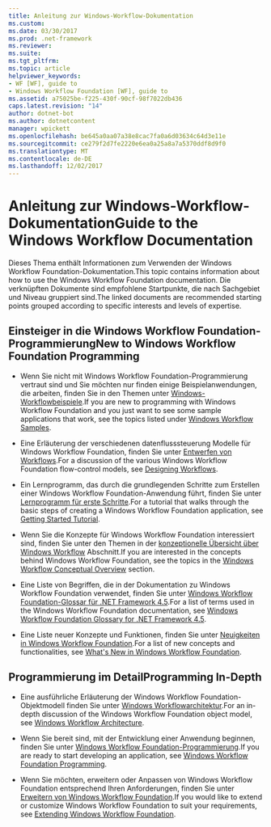 ```yaml
---
title: Anleitung zur Windows-Workflow-Dokumentation
ms.custom: 
ms.date: 03/30/2017
ms.prod: .net-framework
ms.reviewer: 
ms.suite: 
ms.tgt_pltfrm: 
ms.topic: article
helpviewer_keywords:
- WF [WF], guide to
- Windows Workflow Foundation [WF], guide to
ms.assetid: a75025be-f225-430f-90cf-98f7022db436
caps.latest.revision: "14"
author: dotnet-bot
ms.author: dotnetcontent
manager: wpickett
ms.openlocfilehash: be645a0aa07a38e8cac7fa0a6d03634c64d3e11e
ms.sourcegitcommit: ce279f2d7fe2220e6ea0a25a8a7a5370ddf8d9f0
ms.translationtype: MT
ms.contentlocale: de-DE
ms.lasthandoff: 12/02/2017
---
```

# <a name="guide-to-the-windows-workflow-documentation"></a><span data-ttu-id="6398b-102">Anleitung zur Windows-Workflow-Dokumentation</span><span class="sxs-lookup"><span data-stu-id="6398b-102">Guide to the Windows Workflow Documentation</span></span>
<span data-ttu-id="6398b-103">Dieses Thema enthält Informationen zum Verwenden der Windows Workflow Foundation-Dokumentation.</span><span class="sxs-lookup"><span data-stu-id="6398b-103">This topic contains information about how to use the Windows Workflow Foundation documentation.</span></span> <span data-ttu-id="6398b-104">Die verknüpften Dokumente sind empfohlene Startpunkte, die nach Sachgebiet und Niveau gruppiert sind.</span><span class="sxs-lookup"><span data-stu-id="6398b-104">The linked documents are recommended starting points grouped according to specific interests and levels of expertise.</span></span>  
  
## <a name="new-to-windows-workflow-foundation-programming"></a><span data-ttu-id="6398b-105">Einsteiger in die Windows Workflow Foundation-Programmierung</span><span class="sxs-lookup"><span data-stu-id="6398b-105">New to Windows Workflow Foundation Programming</span></span>  
  
-   <span data-ttu-id="6398b-106">Wenn Sie nicht mit Windows Workflow Foundation-Programmierung vertraut sind und Sie möchten nur finden einige Beispielanwendungen, die arbeiten, finden Sie in den Themen unter [Windows-Workflowbeispiele](../../../docs/framework/windows-workflow-foundation/samples/index.md).</span><span class="sxs-lookup"><span data-stu-id="6398b-106">If you are new to programming with Windows Workflow Foundation and you just want to see some sample applications that work, see the topics listed under [Windows Workflow Samples](../../../docs/framework/windows-workflow-foundation/samples/index.md).</span></span>  
  
-   <span data-ttu-id="6398b-107">Eine Erläuterung der verschiedenen datenflusssteuerung Modelle für Windows Workflow Foundation, finden Sie unter [Entwerfen von Workflows](../../../docs/framework/windows-workflow-foundation/designing-workflows.md).</span><span class="sxs-lookup"><span data-stu-id="6398b-107">For a discussion of the various Windows Workflow Foundation flow-control models, see [Designing Workflows](../../../docs/framework/windows-workflow-foundation/designing-workflows.md).</span></span>  
  
-   <span data-ttu-id="6398b-108">Ein Lernprogramm, das durch die grundlegenden Schritte zum Erstellen einer Windows Workflow Foundation-Anwendung führt, finden Sie unter [Lernprogramm für erste Schritte](../../../docs/framework/windows-workflow-foundation/getting-started-tutorial.md).</span><span class="sxs-lookup"><span data-stu-id="6398b-108">For a tutorial that walks through the basic steps of creating a Windows Workflow Foundation application, see [Getting Started Tutorial](../../../docs/framework/windows-workflow-foundation/getting-started-tutorial.md).</span></span>  
  
-   <span data-ttu-id="6398b-109">Wenn Sie die Konzepte für Windows Workflow Foundation interessiert sind, finden Sie unter den Themen in der [konzeptionelle Übersicht über Windows Workflow](../../../docs/framework/windows-workflow-foundation/conceptual-overview.md) Abschnitt.</span><span class="sxs-lookup"><span data-stu-id="6398b-109">If you are interested in the concepts behind Windows Workflow Foundation, see the topics in the [Windows Workflow Conceptual Overview](../../../docs/framework/windows-workflow-foundation/conceptual-overview.md) section.</span></span>  
  
-   <span data-ttu-id="6398b-110">Eine Liste von Begriffen, die in der Dokumentation zu Windows Workflow Foundation verwendet, finden Sie unter [Windows Workflow Foundation-Glossar für .NET Framework 4.5](../../../docs/framework/windows-workflow-foundation/glossary.md).</span><span class="sxs-lookup"><span data-stu-id="6398b-110">For a list of terms used in the Windows Workflow Foundation documentation, see [Windows Workflow Foundation Glossary for .NET Framework 4.5](../../../docs/framework/windows-workflow-foundation/glossary.md).</span></span>  
  
-   <span data-ttu-id="6398b-111">Eine Liste neuer Konzepte und Funktionen, finden Sie unter [Neuigkeiten in Windows Workflow Foundation](../../../docs/framework/windows-workflow-foundation/whats-new.md).</span><span class="sxs-lookup"><span data-stu-id="6398b-111">For a list of new concepts and functionalities, see [What's New in Windows Workflow Foundation](../../../docs/framework/windows-workflow-foundation/whats-new.md).</span></span>  
  
## <a name="programming-in-depth"></a><span data-ttu-id="6398b-112">Programmierung im Detail</span><span class="sxs-lookup"><span data-stu-id="6398b-112">Programming In-Depth</span></span>  
  
-   <span data-ttu-id="6398b-113">Eine ausführliche Erläuterung der Windows Workflow Foundation-Objektmodell finden Sie unter [Windows Workflowarchitektur](../../../docs/framework/windows-workflow-foundation/architecture.md).</span><span class="sxs-lookup"><span data-stu-id="6398b-113">For an in-depth discussion of the Windows Workflow Foundation object model, see [Windows Workflow Architecture](../../../docs/framework/windows-workflow-foundation/architecture.md).</span></span>  
  
-   <span data-ttu-id="6398b-114">Wenn Sie bereit sind, mit der Entwicklung einer Anwendung beginnen, finden Sie unter [Windows Workflow Foundation-Programmierung](../../../docs/framework/windows-workflow-foundation/programming.md).</span><span class="sxs-lookup"><span data-stu-id="6398b-114">If you are ready to start developing an application, see [Windows Workflow Foundation Programming](../../../docs/framework/windows-workflow-foundation/programming.md).</span></span>  
  
-   <span data-ttu-id="6398b-115">Wenn Sie möchten, erweitern oder Anpassen von Windows Workflow Foundation entsprechend Ihren Anforderungen, finden Sie unter [Erweitern von Windows Workflow Foundation](../../../docs/framework/windows-workflow-foundation/extend.md).</span><span class="sxs-lookup"><span data-stu-id="6398b-115">If you would like to extend or customize Windows Workflow Foundation to suit your requirements, see [Extending Windows Workflow Foundation](../../../docs/framework/windows-workflow-foundation/extend.md).</span></span>
